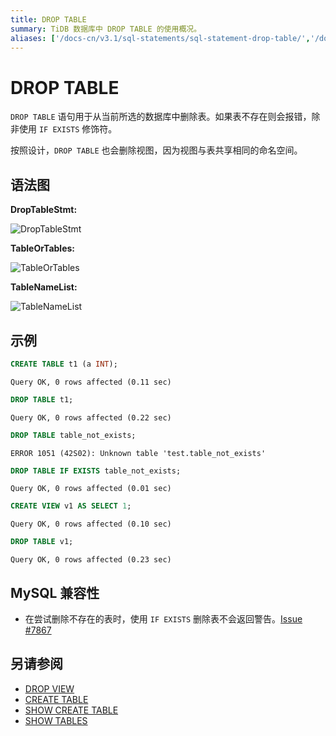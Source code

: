 ```yaml
---
title: DROP TABLE
summary: TiDB 数据库中 DROP TABLE 的使用概况。
aliases: ['/docs-cn/v3.1/sql-statements/sql-statement-drop-table/','/docs-cn/v3.1/reference/sql/statements/drop-table/']
---
```


# DROP TABLE

`DROP TABLE` 语句用于从当前所选的数据库中删除表。如果表不存在则会报错，除非使用 `IF EXISTS` 修饰符。

按照设计，`DROP TABLE` 也会删除视图，因为视图与表共享相同的命名空间。

## 语法图

**DropTableStmt:**

![DropTableStmt](https://download.pingcap.com/images/docs-cn/sqlgram/DropTableStmt.png)

**TableOrTables:**

![TableOrTables](https://download.pingcap.com/images/docs-cn/sqlgram/TableOrTables.png)

**TableNameList:**

![TableNameList](https://download.pingcap.com/images/docs-cn/sqlgram/TableNameList.png)

## 示例


```sql
CREATE TABLE t1 (a INT);
```

```
Query OK, 0 rows affected (0.11 sec)
```


```sql
DROP TABLE t1;
```

```
Query OK, 0 rows affected (0.22 sec)
```


```sql
DROP TABLE table_not_exists;
```

```
ERROR 1051 (42S02): Unknown table 'test.table_not_exists'
```


```sql
DROP TABLE IF EXISTS table_not_exists;
```

```
Query OK, 0 rows affected (0.01 sec)
```


```sql
CREATE VIEW v1 AS SELECT 1;
```

```
Query OK, 0 rows affected (0.10 sec)
```


```sql
DROP TABLE v1;
```

```
Query OK, 0 rows affected (0.23 sec)
```

## MySQL 兼容性

* 在尝试删除不存在的表时，使用 `IF EXISTS` 删除表不会返回警告。[Issue #7867](https://github.com/pingcap/tidb/issues/7867)

## 另请参阅

* [DROP VIEW](/sql-statements/sql-statement-drop-view.md)
* [CREATE TABLE](/sql-statements/sql-statement-create-table.md)
* [SHOW CREATE TABLE](/sql-statements/sql-statement-show-create-table.md)
* [SHOW TABLES](/sql-statements/sql-statement-show-tables.md)
